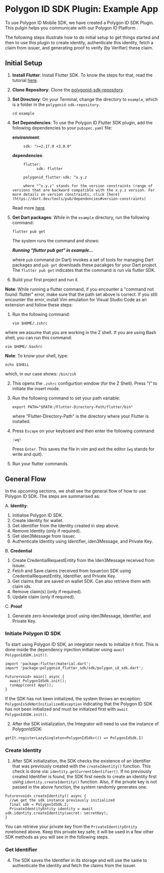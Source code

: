 # Polygon ID SDK Plugin: Example App
 
To use Polygon ID Mobile SDK, we have created a Polygon ID SDK Plugin. This pulgin helps you communicate with our Polygon ID Platform . 

The following steps illustrate how to do initial setup to get things started and then to use this plugin to create identity, authenticate this identity, fetch a claim from issuer, and generating proof to verify (by Verifier) these claim. 


## Initial Setup

1. **Install Flutter**: Install Flutter SDK. To know the steps for that, read the tutorial [here](../../wallet-sdk/flutter-sdk/install-flutter-sdk.md).

2. **Clone Repository**: Clone the [polygonid-sdk-repository](https://github.com/iden3/polygonid-flutter-sdk.git).
 
3. **Set Directory**: On your Terminal, change the directory to `example`, which is a folder in the `polygonid-sdk-repository`.

      ```
      cd example
      ```
  
4. **Set Dependencies**: To use the Polygon ID Flutter SDK plugin, add the following dependencies to your `pubspec.yaml` file:

      **environment**:

            sdk: ">=2.17.0 <3.0.0"
 
      **dependencies**:

            flutter:
                  sdk: flutter

            polygonid_flutter-sdk: ^x.y.z
            
            where "^x.y.z" stands for the version constraints (range of versions that are backward compatible with the x.y.z version. For more details on version constraints, click [here](https://dart.dev/tools/pub/dependencies#version-constraints)
      
      Read more [here](../../wallet-sdk/polygonid-sdk/polygonid-sdk-plugin.md).


5. **Get Dart packages**: While in the `example` directory, run the following command:
 
      ```
      flutter pub get
      ```
      The system runs the command and shows:

      ***Running "flutter pub get" in example...***

      where `pub` command (in Dart) invokes a set of tools for managing Dart packages and `pub get` downloads these pacakges for your Dart project. The `flutter pub get` indicates that the command is run via flutter SDK.

6. Build your first project and run it. 


**Note**:  While running a flutter command, if you encounter a "command not found: flutter" error, make sure that the path set above is correct. If you still encounter the error, install Vim emulation for Visual Studio Code as an extension and follow these steps:

1. Run the following command:
   ```
   vim $HOME/.zshrc
   ```
where we assume that you are working in the  Z shell. If you are using Bash shell, you can run this command:
   ```
   vim $HOME/.bashrc
   ```
**Note**: To know your shell, type:
```
echo $SHELL
```
which, in our case shows:
`/bin/zsh`

2. This opens the `.zshrc` configurtion window (for the Z Shell). Press "I" to initiate the insert mode.
3. Run the following command to set your path variable:
   ```
   export PATH="$PATH:/Flutter-Directory-Path/flutter/bin"
   ```
   where "Flutter-Directory-Path" is the directory where your Flutter is installed.
 
4. Press `Escape` on your keyboard and then enter the following command:
   ```
   :wq!
   ```
   Press `Enter`. This saves the file in vim and exit the editor (`wq` stands for write and quit).
 
5. Run your flutter commands.
 
 
## General Flow

In the upcoming sections, we shall see the general flow of how to use Polygon ID SDK. The steps are summarised as:

A. **Identity**:

1. Initialise Polygon ID SDK.
2. Create Identity for wallet.
3. Get Identifier from the Identity created in step above.
4. Remove Identity (only if required).
5. Get iden3Message from Issuer.
6. Authenticate Identity using Identifier, iden3Message, and Private Key.

B. **Credential**

1. Create CredentialRequestEntity from the Iden3Message received from Issuer.
2. Fetch and Save claims (received from Issuer)on SDK using CredentialRequestEntity, Identifier, and Private Key.
3. Get claims that are saved on wallet SDK. Can also retrieve them with claim ids.
4. Remove claim(s) (only if required).
5. Update claim (only if required).

C. **Proof**

1. Generate zero-knowledge proof using iden3Message, Identifier, and Private Key. 



### Initiate Polygon ID SDK
 
To start using Polygon ID SDK, an integrator needs to initialize it first. This is done inside the dependency injection initializer using `await PolygonIdSDK.init()`. 
```
import 'package:flutter/material.dart';
import 'package:polygonid_flutter_sdk/sdk/polygon_id_sdk.dart';

Future<void> main() async {
  await PolygonIdSdk.init();
  runApp(const App());
}
```

If the SDK has not been initialized, the system throws an exception: `PolygonIsSdkNotInitializedException` indicating that the Polygon ID SDK has not been initialized and must be initialzed first with `await PolygonIdSDK.init()`.
 
2. After the SDK initialization, the Integrator  will need to use the instance of PolygonIdSDK:
 
```
getIt.registerLazySingleton<PolygonIdSdk>(() => PolygonIdSdk.I)
 ```

### Create Identity

1. After SDK initialization, the SDK checks the existence of an Identifier that was previously created with the `createIdentity()` function. This check is done via: `identity.getCurrentIdentifier()`.
If no previously created Identifier is found, the SDK first needs to create an identity first using `identity.createIdentity()` function. Also, if the private key is not passed in the above function, the system randomly generates one.

```
Future<void> createIdentity() async {
  //we get the sdk instance previously initialized
  final sdk = PolygonIdSdk.I;
  PrivateIdentityEntity identity = await sdk.identity.createIdentity(secret: secretKey);
}
```
You can retrieve your private key from the `PrivateIdentityEntity` mnetioned above. Keep this private key safe; it will be used in a few other SDK methods as you will see in the following steps.

### Get Identifier


4. The SDK saves the Identifier in its storage and will use the same to authenticate the identity and fetch the claims from the Issuer.
